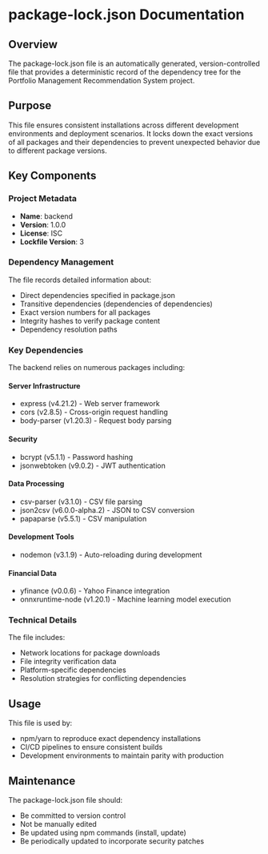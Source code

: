 # package-lock.json Documentation

## Overview
The package-lock.json file is an automatically generated, version-controlled file that provides a deterministic record of the dependency tree for the Portfolio Management Recommendation System project.

## Purpose
This file ensures consistent installations across different development environments and deployment scenarios. It locks down the exact versions of all packages and their dependencies to prevent unexpected behavior due to different package versions.

## Key Components

### Project Metadata
- **Name**: backend
- **Version**: 1.0.0
- **License**: ISC
- **Lockfile Version**: 3

### Dependency Management
The file records detailed information about:
- Direct dependencies specified in package.json
- Transitive dependencies (dependencies of dependencies)
- Exact version numbers for all packages
- Integrity hashes to verify package content
- Dependency resolution paths

### Key Dependencies
The backend relies on numerous packages including:

#### Server Infrastructure
- express (v4.21.2) - Web server framework
- cors (v2.8.5) - Cross-origin request handling
- body-parser (v1.20.3) - Request body parsing

#### Security
- bcrypt (v5.1.1) - Password hashing
- jsonwebtoken (v9.0.2) - JWT authentication

#### Data Processing
- csv-parser (v3.1.0) - CSV file parsing
- json2csv (v6.0.0-alpha.2) - JSON to CSV conversion
- papaparse (v5.5.1) - CSV manipulation

#### Development Tools
- nodemon (v3.1.9) - Auto-reloading during development

#### Financial Data
- yfinance (v0.0.6) - Yahoo Finance integration
- onnxruntime-node (v1.20.1) - Machine learning model execution

### Technical Details
The file includes:
- Network locations for package downloads
- File integrity verification data
- Platform-specific dependencies
- Resolution strategies for conflicting dependencies

## Usage
This file is used by:
- npm/yarn to reproduce exact dependency installations
- CI/CD pipelines to ensure consistent builds
- Development environments to maintain parity with production

## Maintenance
The package-lock.json file should:
- Be committed to version control
- Not be manually edited
- Be updated using npm commands (install, update)
- Be periodically updated to incorporate security patches
